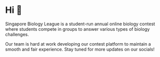 # Hi 👋

Singapore Biology League is a student-run annual online biology contest where students compete in groups to answer various types of biology challenges.

Our team is hard at work developing our contest platform to maintain a smooth and fair experience. Stay tuned for more updates on our socials!
